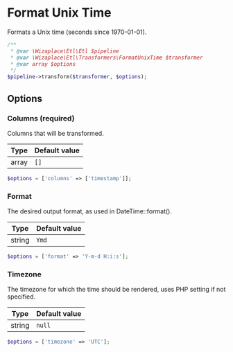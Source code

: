 # Format Unix Time

Formats a Unix time (seconds since 1970-01-01).

```php
/**
 * @var \Wizaplace\Etl\Etl $pipeline
 * @var \Wizaplace\Etl\Transformers\FormatUnixTime $transformer
 * @var array $options
 */
$pipeline->transform($transformer, $options);
```


## Options

### Columns (required)
Columns that will be transformed.

| Type | Default value |
|----- | ------------- |
| array | `[]`         |

```php
$options = ['columns' => ['timestamp']];
```

### Format
The desired output format, as used in DateTime::format().

| Type   | Default value |
|------- | ------------- |
| string | `Ymd`         |

```php
$options = ['format' => 'Y-m-d H:i:s'];
```

### Timezone
The timezone for which the time should be rendered, uses PHP setting if not specified.

| Type   | Default value |
|------- | ------------- |
| string | `null`        |

```php
$options = ['timezone' => 'UTC'];
```
